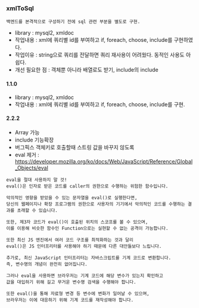 ### xmlToSql
```
백엔드를 본격적으로 구성하기 전에 sql 관련 부분을 별도로 구현.
```
- library :  mysql2, xmldoc
- 작업내용 :  xml에 쿼리별 id를 부여하고 if, foreach, choose, include를 구현하였다.
- 작업이유 : string으로 쿼리를 전달하면 쿼리 재사용이 어려웠다. 동적인 사용도 아쉽다.
- 개선 필요한 점 : 객체뿐 아니라 배열로도 받기, include의 include

#### 1.1.0
- library :  mysql2, xmldoc
- 작업내용 : xml에 쿼리별 id를 부여하고 if, foreach, choose, include를 구현.

#### 2.2.2
- Array 가능
- include 기능확장
- 버그픽스 객체키로 호출할때 스트링 값을 바꾸지 않도록
- eval 제거 : https://developer.mozilla.org/ko/docs/Web/JavaScript/Reference/Global_Objects/eval
```
eval을 절대 사용하지 말 것!
eval()은 인자로 받은 코드를 caller의 권한으로 수행하는 위험한 함수입니다. 

악의적인 영향을 받았을 수 있는 문자열을 eval()로 실행한다면, 
당신의 웹페이지나 확장 프로그램의 권한으로 사용자의 기기에서 악의적인 코드를 수행하는 결과를 초래할 수 있습니다. 

또한, 제3자 코드가 eval()이 호출된 위치의 스코프를 볼 수 있으며, 
이를 이용해 비슷한 함수인 Function으로는 실현할 수 없는 공격이 가능합니다.

또한 최신 JS 엔진에서 여러 코드 구조를 최적화하는 것과 달리 
eval()은 JS 인터프리터를 사용해야 하기 때문에 다른 대안들보다 느립니다.

추가로, 최신 JavaScript 인터프리터는 자바스크립트를 기계 코드로 변환합니다. 
즉, 변수명의 개념이 완전히 없어집니다. 

그러나 eval을 사용하면 브라우저는 기계 코드에 해당 변수가 있는지 확인하고 
값을 대입하기 위해 길고 무거운 변수명 검색을 수행해야 합니다. 

또한 eval()을 통해 자료형 변경 등 변수에 변화가 일어날 수 있으며, 
브라우저는 이에 대응하기 위해 기계 코드를 재작성해야 합니다.
```

